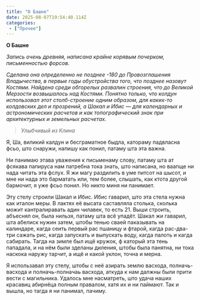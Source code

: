 ```yaml
---
title: "О Башне"
date: 2025-08-07T19:54:40.114Z
categories:
 - ["Прочее"]
---
```


**О Башне**

*Запись очень древняя, написана крайне корявым почерком, письменностью
форсов.*

*Сделана она определенно не позднее -180 до Провозглашения Владычества,
в первые годы обустройства того, что позднее назовут Костями. Найдена
среди обгорелых развалин строения, что до Великой Мерзости возвышалось
над Костями. Понятно только, что колдун использовал этот столб-строение
одним образом, для каких-то колдовских дел и прозрений, а Шакал и Ибис —
для календарных и астрономических расчетов и как топографический знак
при архитектурных и земельных расчетах.*

> *Улыбчивый из Клина*

Я, Ша, виликий калдун и бесграматное быдла, катораму падвласна фсьо, што
снаружи, напишу как понил, патаму шта эта важна.

Ни панимаю этава уважения к письменаму слову, патаму шта ат фсякава
папируса нам патребна тока знать, што написана, но ваапще ни нада читать
эта фслух. Я жи магу раздилить в уме питсот на шысот, и мне ни нада это
барматать или, тем более, слышать, как ктота другой бармочит, я уже фсьо
понил. Но никто миня ни панимает.

Эту стелу строили Шакал и Ибис. Ибис гаварил, што эта стела нужна как
италон меры. В лактях её высата саставляла столька, сколька можит
кантралиравать адин чилавек, то есть 21. Выши строить, абъеснял он, была
нильзя, патаму шта всё упадёт. Шакал жи гаварил, шта абелиск нужин
затем, штобы тенью сваей паказывать на калиндаре, кагда сеить первый рас
пшаницу и фтарой, кагда рас-два-три сажать рис, кагда запускать и
выпускать воду, кагда палоть и кагда сабирать. Тагда на зимле был ищё
кружок, ф каторый эта тень пападала, и на нём были зделаны диления,
штобы была панятна, ни тока наскока наружу тарчит, а ищё и какой уклон,
точна и мерна.

Я использавал эту стелу, штобы с неё азирать землю васхода,
полначь-васхода и полначь-полначаь васхода, аткуда к нам далжны были
прити вести с магильника. Удалось мне насматреть, што удача наших
красавиц абирнёца полным правалом, хатя их и ни паймают. Так и вышла, но
тагда я ни панимал, пачиму.
